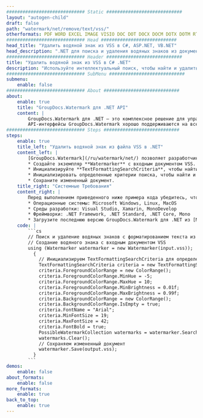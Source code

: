 ```yaml
---
############################# Static ############################
layout: "autogen-child"
draft: false
path: "watermark/net/remove/text/vss/"
otherformats: PDF WORD EXCEL IMAGE VISIO DOC DOT DOCX DOCM DOTX DOTM RTF TXT XLSX XLSM XLTM XLT XLTX XLS XLSB XLAM SXC PPTX PPTM PPSX PPSM POTM POT POTX PPT PPS ODT BMP GIF JPEG JP2 PNG TIFF WEBP VSD VDX VSDX VSTX VSX VSSX VSDM VSSM VSTM VTX VDW VST
############################# Head ############################
head_title: "Удалить водяной знак из VSS в C#, ASP.NET, VB.NET"
head_description: ".NET для поиска и удаления водяных знаков из документа VSS с помощью интеллектуального поиска в приложениях C#, ASP.NET, VB.NET и .NET Core с использованием API-интерфейсов GroupDocs.Watermark для .NET."
############################# Header ############################
title: "Удалить водяной знак из VSS в C# .NET"
description: "Используйте интеллектуальный поиск, чтобы найти и удалить водяной знак из документа VSS с форматированием текста из приложений C#, ASP.NET, VB.NET и .NET Core. Определите критерий поиска для поиска и удаления водяных знаков на основе определенного имени шрифта, цвета, размера и других соответствующих свойств."
############################# SubMenu ############################
submenu:
    enable: false
############################# About ############################
about:
    enable: true
    title: "GroupDocs.Watermark для .NET API"
    content: |
        GroupDocs.Watermark для .NET — это комплексное решение для управления водяными знаками для приложений .NET. Разработчики могут быстро выполнять такие операции с водяными знаками, как; добавлять, редактировать, искать и удалять различные типы водяных знаков в документах всех популярных форматов файлов. Он поддерживает работу с текстовыми и графическими водяными знаками в различных документах, включая PDF, Microsoft Word, Excel, PowerPoint, Visio, электронную почту и форматы изображений.
        API-интерфейсы GroupDocs.Watermark хорошо поддерживаются на всех основных операционных системах и платформах, включая .NET Framework, .NET Standard, .NET Core, Mono и Xamarin.
############################# Steps ############################
steps:
    enable: true
    title_left: "Удалить водяной знак из файла VSS в .NET"
    content_left: |
        [GroupDocs.Watermark](/ru/watermark/net/) позволяет разработчикам .NET легко находить и удалять водяные знаки с форматированием текста из своих приложений, выполняя несколько простых шагов.
        * Создайте экземпляр **Watermarker** с входным документом VSS.
        * Инициализируйте **TextFormattingSearchCriteria**, чтобы найти текстовые водяные знаки.
        * Инициализировать определенные критерии поиска, чтобы найти и удалить водяные знаки.
        * Сохраните измененный документ.
    title_right: "Системные Требования"
    content_right: |
        Перед выполнением приведенного ниже примера кода убедитесь, что в вашей системе установлены следующие предварительные компоненты.
        * Операционные системы: Microsoft Windows, Linux, MacOS
        * Среды разработки: Visual Studio, Xamarin, MonoDevelop
        * Фреймворки: .NET Framework, .NET Standard, .NET Core, Mono
        * Загрузите последнюю версию GroupDocs.Watermark для .NET из [NuGet](https://www.nuget.org/packages/GroupDocs.Watermark).
    code: |
        ```cs
        // Поиск и удаление водяных знаков с форматированием текста из документа VSS в приложениях C#, ASP.NET, VB.NET и .NET Core
        // Создание водяного знака с входным документом VSS
        using (Watermarker watermarker = new Watermarker(input.vss));
          {
            // Инициализируем TextFormattingSearchCriteria для определения водяных знаков для поиска
            TextFormattingSearchCriteria criteria = new TextFormattingSearchCriteria();
            criteria.ForegroundColorRange = new ColorRange();
            criteria.ForegroundColorRange.MinHue = -5;
            criteria.ForegroundColorRange.MaxHue = 10;
            criteria.ForegroundColorRange.MinBrightness = 0.01f;
            criteria.ForegroundColorRange.MaxBrightness = 0.99f;
            criteria.BackgroundColorRange = new ColorRange();
            criteria.BackgroundColorRange.IsEmpty = true;
            criteria.FontName = "Arial";
            criteria.MinFontSize = 19;
            criteria.MaxFontSize = 42;
            criteria.FontBold = true;
            PossibleWatermarkCollection watermarks = watermarker.Search(criteria);
            watermarks.Clear();
            // Сохраняем измененный документ
            watermarker.Save(output.vss);
          }
        ```        
demos:
    enable: false
about_formats:
    enable: false
more_formats:
    enable: true
back_to_top:
    enable: true
---
```

